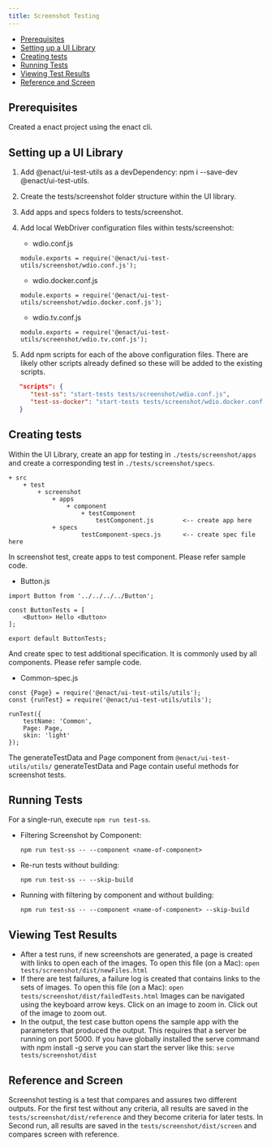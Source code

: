 ```yaml
---
title: Screenshot Testing
---
```

<nav role="navigation" class="page-toc">

- [Prerequisites](#prerequisites)
- [Setting up a UI Library](#setting-up-a-ui-library)
- [Creating tests](#creating-tests)
- [Running Tests](#running-tests)
- [Viewing Test Results](#viewing-test-results)
- [Reference and Screen](#reference-and-screen)

</nav>

## Prerequisites
Created a enact project using the enact cli.

## Setting up a UI Library
1. Add @enact/ui-test-utils as a devDependency: npm i --save-dev @enact/ui-test-utils.

2. Create the tests/screenshot folder structure within the UI library.

3. Add apps and specs folders to tests/screenshot.

4. Add local WebDriver configuration files within tests/screenshot:

	- wdio.conf.js 
	```JS
	module.exports = require('@enact/ui-test-utils/screenshot/wdio.conf.js');
	```

	- wdio.docker.conf.js
	```JS
	module.exports = require('@enact/ui-test-utils/screenshot/wdio.docker.conf.js');
	```

	- wdio.tv.conf.js
	```JS
    module.exports = require('@enact/ui-test-utils/screenshot/wdio.tv.conf.js');
	```

5. Add npm scripts for each of the above configuration files. There are likely other scripts already defined so these will be added to the existing scripts.
```JSON
   "scripts": {
      "test-ss": "start-tests tests/screenshot/wdio.conf.js",
      "test-ss-docker": "start-tests tests/screenshot/wdio.docker.conf.js",
   }
```

## Creating tests
Within the UI Library, create an app for testing in `./tests/screenshot/apps` and create a corresponding test in `./tests/screenshot/specs`.

	+ src
		+ test
			+ screenshot
				+ apps
                    + component
					    + testComponent
						    testComponent.js		<-- create app here
				+ specs
						testComponent-specs.js		<-- create spec file here

In screenshot test, create apps to test component. Please refer sample code.
* Button.js

```JS
import Button from '../../../../Button';

const ButtonTests = [
	<Button> Hello <Button>
];

export default ButtonTests;
```
And create spec to test additional specification. It is commonly used by all components. Please refer sample code.
* Common-spec.js

```JS
const {Page} = require('@enact/ui-test-utils/utils');
const {runTest} = require('@enact/ui-test-utils/utils');

runTest({
	testName: 'Common',
	Page: Page,
	skin: 'light'
});
```
The generateTestData and Page component from `@enact/ui-test-utils/utils/` generateTestData and Page contain useful methods for screenshot tests.

## Running Tests
For a single-run, execute `npm run test-ss`. 

* Filtering Screenshot by Component:

	`npm run test-ss -- --component <name-of-component>`

* Re-run tests without building:

	`npm run test-ss -- --skip-build`

* Running with filtering by component and without building:

	`npm run test-ss -- --component <name-of-component> --skip-build`

## Viewing Test Results
* After a test runs, if new screenshots are generated, a page is created with links to open each of the images. To open this file (on a Mac):
    `open tests/screenshot/dist/newFiles.html`
* If there are test failures, a failure log is created that contains links to the sets of images. To open this file (on a Mac):
    `open tests/screenshot/dist/failedTests.html`
Images can be navigated using the keyboard arrow keys. Click on an image to zoom in. Click out of the image to zoom out.
* In the output, the test case button opens the sample app with the parameters that produced the output. This requires that a server be running on port 5000. If you have globally installed the serve command with npm install -g serve you can start the server like this:
    `serve tests/screenshot/dist`

## Reference and Screen
Screenshot testing is a test that compares and assures two different outputs. For the first test without any criteria, all results are saved in the `tests/screenshot/dist/reference` and they become criteria for later tests. In Second run, all results are saved in the `tests/screenshot/dist/screen` and compares screen with reference.
